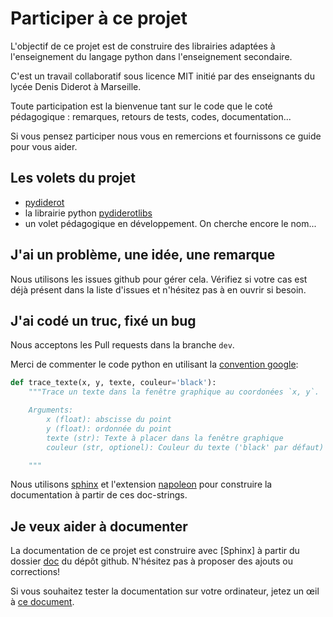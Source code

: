 # Participer à ce projet

L'objectif de ce projet est de construire des librairies adaptées à l'enseignement du langage python dans l'enseignement secondaire.

C'est un travail collaboratif sous licence MIT initié par des enseignants du lycée Denis Diderot à Marseille.

Toute participation est la bienvenue tant sur le code que le coté pédagogique : remarques, retours de tests, codes, documentation...

Si vous pensez participer nous vous en remercions et fournissons ce guide pour vous aider.

## Les volets du projet

- [pydiderot]( https://github.com/cspaier/pydiderot)
- la librairie python [pydiderotlibs](https://github.com/cspaier/pydiderotlibs)
- un volet pédagogique en développement. On cherche encore le nom...


## J'ai un problème, une idée, une remarque
Nous utilisons les issues github pour gérer cela. Vérifiez si votre cas est déjà présent dans la liste d'issues et n'hésitez pas à en ouvrir si besoin.


## J'ai codé un truc, fixé un bug
Nous acceptons les Pull requests dans la branche `dev`.

Merci de commenter le code python en utilisant la [convention google](http://google.github.io/styleguide/pyguide.html#38-comments-and-docstrings):
```python
def trace_texte(x, y, texte, couleur='black'):
    """Trace un texte dans la fenêtre graphique au coordonées `x, y`.

    Arguments:
        x (float): abscisse du point
        y (float): ordonnée du point
        texte (str): Texte à placer dans la fenêtre graphique
        couleur (str, optionel): Couleur du texte ('black' par défaut)

    """
```
Nous utilisons [sphinx](http://www.sphinx-doc.org/) et l'extension [napoleon](https://sphinxcontrib-napoleon.readthedocs.io/en/latest/) pour construire la documentation à partir de ces doc-strings.

## Je veux aider à documenter
La documentation de ce projet est construire avec [Sphinx] à partir du dossier [doc](https://github.com/cspaier/pydiderot/tree/dev/docs) du dépôt github. N'hésitez pas à proposer des ajouts ou corrections!

Si vous souhaitez tester la documentation sur votre ordinateur, jetez un œil à [ce document](https://pydiderotlibs.readthedocs.io/compiler_la_documentation.html).
